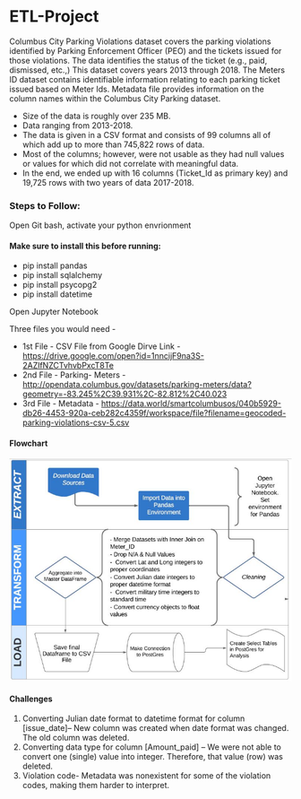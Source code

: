 # ETL-Project

Columbus City Parking Violations dataset covers the parking violations identified by Parking Enforcement Officer (PEO) and the tickets issued for those violations. The data identifies the status of the ticket (e.g., paid, dismissed, etc.,) This dataset covers years 2013 through 2018. The Meters ID dataset contains identifiable information relating to each parking ticket issued based on Meter Ids. Metadata file provides information on the column names within the Columbus City Parking dataset. 

 - Size of the data is roughly over 235 MB.
 - Data ranging from 2013-2018.
 - The data is given in a CSV format and consists of 99 columns all of which add up to more than 745,822 rows of data.
 - Most of the columns; however, were not usable as they had null values or values for which did not correlate with meaningful data.
 - In the end, we ended up with 16 columns (Ticket_Id as primary key) and 19,725 rows with two years of data 2017-2018.
 
### Steps to Follow:

Open Git bash, activate your python envrionment

#### Make sure to install this before running:
 - pip install pandas
 - pip install sqlalchemy
 - pip install psycopg2
 - pip install datetime

Open Jupyter Notebook

Three files you would need - 
  - 1st File - CSV File from Google Dirve Link - https://drive.google.com/open?id=1nncijF9na3S-2AZlfNZCTvhvbPxcT8Te
  - 2nd File - Parking- Meters - http://opendata.columbus.gov/datasets/parking-meters/data?geometry=-83.245%2C39.931%2C-82.812%2C40.023
  - 3rd File - Metadata - https://data.world/smartcolumbusos/040b5929-db26-4453-920a-ceb282c4359f/workspace/file?filename=geocoded-parking-violations-csv-5.csv

#### Flowchart 

![etl.png](etl.png)

#### Challenges

 1. Converting Julian date format to datetime format for column [issue_date]– New column was created when date format was changed. The        old column was deleted.  
 2. Converting data type for column [Amount_paid] – We were not able to convert one (single) value into integer. Therefore, that value        (row) was deleted.
 3. Violation code- Metadata was nonexistent for some of the violation codes, making them harder to interpret. 
 
